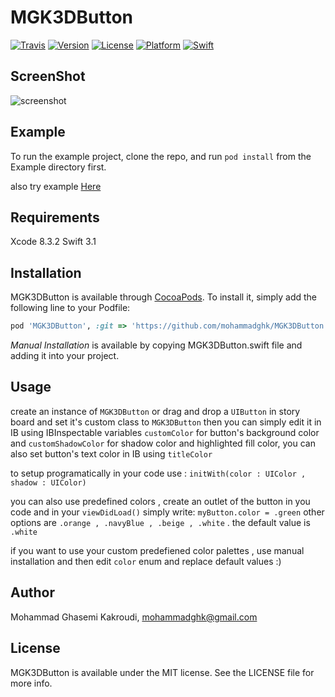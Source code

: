 # MGK3DButton

[![Travis](https://img.shields.io/travis/rust-lang/rust.svg)]()
[![Version](https://img.shields.io/cocoapods/v/MGK3DButton.svg?style=flat)](http://cocoapods.org/pods/MGK3DButton)
[![License](https://img.shields.io/cocoapods/l/MGK3DButton.svg?style=flat)](http://cocoapods.org/pods/MGK3DButton)
[![Platform](https://img.shields.io/cocoapods/p/MGK3DButton.svg?style=flat)](http://cocoapods.org/pods/MGK3DButton)
[![Swift](https://img.shields.io/badge/Swift-3.1-blue.svg)](https://img.shields.io/badge/Swift-3.1-blue.svg)


## ScreenShot

![screenshot](https://github.com/mohammadghk/MGK3DButton/blob/0.1.0/Example/Screenshot.jpg)
## Example

To run the example project, clone the repo, and run `pod install` from the Example directory first.

also try example [Here](https://appetize.io/app/ffg5ab8bgb9wtdatjkh5gu8jnw)
   
## Requirements
Xcode 8.3.2
Swift 3.1

## Installation

MGK3DButton is available through [CocoaPods](http://cocoapods.org). To install
it, simply add the following line to your Podfile:

```ruby
pod 'MGK3DButton', :git => 'https://github.com/mohammadghk/MGK3DButton'
```

*Manual Installation* is available by copying MGK3DButton.swift file and adding it into your project.

## Usage

create an instance of `MGK3DButton` or drag and drop a `UIButton` in story board and set it's custom class to `MGK3DButton`
then you can simply edit it in IB using IBInspectable variables `customColor` for button's background color and `customShadowColor` for shadow color and highlighted fill color, you can also set button's text color in IB using `titleColor` 

to setup programatically in your code use : `initWith(color : UIColor , shadow : UIColor)`

you can also use predefined colors , create an outlet of the button in you code and in your `viewDidLoad()` simply write:
`myButton.color = .green`
other options are `.orange , .navyBlue , .beige , .white` . the default value is `.white`

if you want to use your custom predefiened color palettes , use manual installation and then edit `color` enum and replace default values :)

## Author

Mohammad Ghasemi Kakroudi, mohammadghk@gmail.com

## License

MGK3DButton is available under the MIT license. See the LICENSE file for more info.
